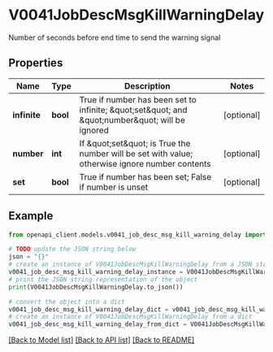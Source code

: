 # V0041JobDescMsgKillWarningDelay

Number of seconds before end time to send the warning signal

## Properties

Name | Type | Description | Notes
------------ | ------------- | ------------- | -------------
**infinite** | **bool** | True if number has been set to infinite; \&quot;set\&quot; and \&quot;number\&quot; will be ignored | [optional] 
**number** | **int** | If \&quot;set\&quot; is True the number will be set with value; otherwise ignore number contents | [optional] 
**set** | **bool** | True if number has been set; False if number is unset | [optional] 

## Example

```python
from openapi_client.models.v0041_job_desc_msg_kill_warning_delay import V0041JobDescMsgKillWarningDelay

# TODO update the JSON string below
json = "{}"
# create an instance of V0041JobDescMsgKillWarningDelay from a JSON string
v0041_job_desc_msg_kill_warning_delay_instance = V0041JobDescMsgKillWarningDelay.from_json(json)
# print the JSON string representation of the object
print(V0041JobDescMsgKillWarningDelay.to_json())

# convert the object into a dict
v0041_job_desc_msg_kill_warning_delay_dict = v0041_job_desc_msg_kill_warning_delay_instance.to_dict()
# create an instance of V0041JobDescMsgKillWarningDelay from a dict
v0041_job_desc_msg_kill_warning_delay_from_dict = V0041JobDescMsgKillWarningDelay.from_dict(v0041_job_desc_msg_kill_warning_delay_dict)
```
[[Back to Model list]](../README.md#documentation-for-models) [[Back to API list]](../README.md#documentation-for-api-endpoints) [[Back to README]](../README.md)


